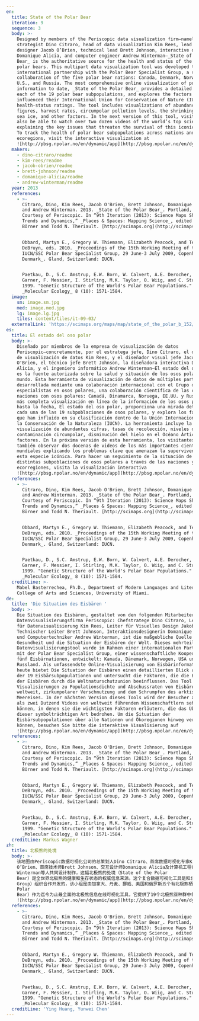 ```yaml
---
en:
  title: State of the Polar Bear
  iteration: 9
  sequence: 3
  body: >-
    Designed by members of the Periscopic data visualization firm—namely, lead
    strategist Dino Citraro, head of data visualization Kim Rees, lead visual
    designer Jacob O’Brien, technical lead Brett Johnson, interactive designer
    Domanique Alicia, and computer engineer Andrew Winterman—_State of the Polar
    Bear_ is the authoritative source for the health and status of the world’s
    polar bears. This multipart data visualization tool was developed through an
    international partnership with the Polar Bear Specialist Group, a scientific
    collaboration of the five polar bear nations: Canada, Denmark, Norway, the
    U.S., and Russia. The most comprehensive online visualization of polar bear
    information to date, _State of the Polar Bear_ provides a detailed look at
    each of the 19 polar bear subpopulations, and explores the factors that have
    influenced their International Union for Conservation of Nature (IUCN)
    health-status ratings. The tool includes visualizations of abundance
    figures, harvest rates, circumpolar pollution levels, the shrinking Arctic
    sea ice, and other factors. In the next version of this tool, visitors will
    also be able to watch over two dozen videos of the world’s top scientists
    explaining the key issues that threaten the survival of this iconic species.
    To track the health of polar bear subpopulations across nations and
    ecoregions, visit the interactive visualization at
    ![http://pbsg.npolar.no/en/dynamic/app](http://pbsg.npolar.no/en/dynamic/app).
  makers:
    - dino-citraro/readme
    - kim-rees/readme
    - jacob-obrien/readme
    - brett-johnson/readme
    - domanique-alicia/readme
    - andrew-winterman/readme
  year: 2013
  references:
    - >-
      Citraro, Dino, Kim Rees, Jacob O'Brien, Brett Johnson, Domanique Alicia,
      and Andrew Winterman. 2013. _State of the Polar Bear_. Portland, OR.
      Courtesy of Periscopic. In “9th Iteration (2013): Science Maps Showing
      Trends and Dynamics,” _Places & Spaces: Mapping Science_, edited by Katy
      Börner and Todd N. Theriault. [http://scimaps.org](http://scimaps.org).


      Obbard, Martyn E., Gregory W. Thiemann, Elizabeth Peacock, and Terry D.
      DeBruyn, eds. 2010. _Proceedings of the 15th Working Meeting of the
      IUCN/SSC Polar Bear Specialist Group, 29 June-3 July 2009, Copenhagen,
      Denmark_. Gland, Switzerland: IUCN.


      Paetkau, D., S.C. Amstrup, E.W. Born, W. Calvert, A.E. Derocher, G.W.
      Garner, F. Messier, I. Stirling, M.K. Taylor, O. Wiig, and C. Strobeck.
      1999. "Genetic Structure of the World's Polar Bear Populations."
      _Molecular Ecology_ 8 (10): 1571-1584.
  image:
    sm: image.sm.jpg
    med: image.med.jpg
    lg: image.lg.jpg
    tiles: content/tiles/it-09-03/
  externalLink: 'https://scimaps.org/maps/map/state_of_the_polar_b_152/detail'
es:
  title: El estado del oso polar
  body: >-
    Diseñado por miembros de la empresa de visualización de datos
    Periscopic—concretamente, por el estratega jefe, Dino Citraro, el director
    de visualización de datos Kim Rees, y el diseñador visual jefe Jacob
    O'Brien, el técnico jefe Brett Johnson, la diseñadora interactiva Domanique
    Alicia, y el ingeniero informático Andrew Winterman—El estado del oso polar
    es la fuente autorizada sobre la salud y situación de los osos polares del
    mundo. Esta herramienta de visualización de datos de múltiples partes fue
    desarrollada mediante una colaboración internacional con el Grupo de
    especialistas en osos polares, una colaboración científica de las cinco
    naciones con osos polares: Canadá, Dinamarca, Noruega, EE.UU. y Rusia. La
    más completa visualización en línea de la información de los osos polares
    hasta la fecha, El estado del oso polar, proporciona una mirada detallada a
    cada una de las 19 subpoblaciones de osos polares, y explora los factores
    que han influido en su clasificación dentro de la Unión Internacional para
    la Conservación de la Naturaleza (IUCN). La herramienta incluye la
    visualización de abundantes cifras, tasas de recolección, niveles de
    contaminación circumpolar, disminución del hielo en el Océano Ártico y otros
    factores. En la próxima versión de esta herramienta, los visitantes podrán
    también observar dos docenas de videos de los más importantes científicos
    mundiales explicando los problemas clave que amenazan la supervivencia de
    esta especie icónica. Para hacer un seguimiento de la situación de las
    distintas subpoblaciones de osos polares a través de las naciones y
    ecorregiones, visita la visualización interactiva
    ![http://pbsg.npolar.no/en/dynamic/app](http://pbsg.npolar.no/en/dynamic/app).
  references:
    - >-
      Citraro, Dino, Kim Rees, Jacob O'Brien, Brett Johnson, Domanique Alicia,
      and Andrew Winterman. 2013. _State of the Polar Bear_. Portland, OR.
      Courtesy of Periscopic. In “9th Iteration (2013): Science Maps Showing
      Trends and Dynamics,” _Places & Spaces: Mapping Science_, edited by Katy
      Börner and Todd N. Theriault. [http://scimaps.org](http://scimaps.org).


      Obbard, Martyn E., Gregory W. Thiemann, Elizabeth Peacock, and Terry D.
      DeBruyn, eds. 2010. _Proceedings of the 15th Working Meeting of the
      IUCN/SSC Polar Bear Specialist Group, 29 June-3 July 2009, Copenhagen,
      Denmark_. Gland, Switzerland: IUCN.


      Paetkau, D., S.C. Amstrup, E.W. Born, W. Calvert, A.E. Derocher, G.W.
      Garner, F. Messier, I. Stirling, M.K. Taylor, O. Wiig, and C. Strobeck.
      1999. "Genetic Structure of the World's Polar Bear Populations."
      _Molecular Ecology_ 8 (10): 1571-1584.
  creditLine: >-
    Mabel Basterrechea, Ph.D., Department of Modern Languages and Literatures,
    College of Arts and Sciences, University of Miami.
de:
  title: 'Die Situation des Eisbären '
  body: >-
    Die Situation des Eisbären, gestaltet von den folgenden Mitarbeitern der
    Datenvisualisierungsfirma Periscopic: Chefstratege Dino Citraro, Leiterin
    für Datenvisualisierung Kim Rees, Leiter für Visuelles Design Jakob O'Brien,
    Technischer Leiter Brett Johnson, Interaktionsdesignerin Domanique Alicia
    und Computertechniker Andrew Winterman, ist die maßgebliche Quelle über die
    Gesundheit und die Situation der Eisbären der Welt. Dieses mehrteilige
    Datenvisualisierungstool wurde im Rahmen einer internationalen Partnerschaft
    mit der Polar Bear Specialist Group, einer wissenschaftliche Kooperation der
    fünf Eisbärnationen, entwickelt: Kanada, Dänemark, Norwegen, USA und
    Russland. Als umfassendste Online-Visualisierung von Eisbärinformationen bis
    heute bietet Die Situation der Eisbären einen detaillierten Blick auf jede
    der 19 Eisbärsubpopulationen und untersucht die Faktoren, die die Einstufung
    der Eisbären durch die Weltnaturschutzunion beeinflussen. Das Tool umfasst
    Visualisierungen zu Populationsdichte und Abschussraten von Eisbären
    weltweit, zirkumpolarer Verschmutzung und dem Schrumpfen des arktischen
    Meereises. In der nächsten Version dieses Tools wird der Besucher auch mehr
    als zwei Dutzend Videos von weltweit führenden Wissenschaftlern sehen
    können, in denen sie die wichtigsten Faktoren erläutern, die das Überleben
    dieser symbolträchtigen Art bedrohen. Um die Situation der
    Eisbärsubpopulationen über alle Nationen und Ökoregionen hinweg verfolgen zu
    können, besuchen Sie bitte die interaktive Visualisierung auf
    ![http://pbsg.npolar.no/en/dynamic/app](http://pbsg.npolar.no/en/dynamic/app).
  references:
    - >-
      Citraro, Dino, Kim Rees, Jacob O'Brien, Brett Johnson, Domanique Alicia,
      and Andrew Winterman. 2013. _State of the Polar Bear_. Portland, OR.
      Courtesy of Periscopic. In “9th Iteration (2013): Science Maps Showing
      Trends and Dynamics,” _Places & Spaces: Mapping Science_, edited by Katy
      Börner and Todd N. Theriault. [http://scimaps.org](http://scimaps.org).


      Obbard, Martyn E., Gregory W. Thiemann, Elizabeth Peacock, and Terry D.
      DeBruyn, eds. 2010. _Proceedings of the 15th Working Meeting of the
      IUCN/SSC Polar Bear Specialist Group, 29 June-3 July 2009, Copenhagen,
      Denmark_. Gland, Switzerland: IUCN.


      Paetkau, D., S.C. Amstrup, E.W. Born, W. Calvert, A.E. Derocher, G.W.
      Garner, F. Messier, I. Stirling, M.K. Taylor, O. Wiig, and C. Strobeck.
      1999. "Genetic Structure of the World's Polar Bear Populations."
      _Molecular Ecology_ 8 (10): 1571-1584.
  creditLine: Markus Wagner
zh:
  title: 北极熊的处境
  body: >-
    该地图由Periscopic数据可视化公司的总策划人Dino Citraro、首席数据可视化专家Kim Rees、首席视觉设计师Jacob
    O’Brien、首席技术师Brett Johnson、交互设计师Domanique Alicia及计算机工程师Andrew
    Winterman等人共同设计制作，这幅北极熊的处境（State of the Polar
    Bear）是全世界北极熊的健康和生存状态的权威信息来源。这个复合数据可视化工具是和北极熊专家小组（Polar Bear Specialist
    Group）组织合作开发的，该小组是由加拿大、丹麦、挪威、美国和俄罗斯五个有北极熊栖息的国家组成的科学合作组织。北极熊的处境（State of the
    Polar
    Bear）作为迄今为止最全面的北极熊信息在线可视化工具，它提供了19个北极熊亚种群中每一个种群详细记录信息，并且探究了它们在国际自然保护联盟（IUCN）中健康状况等级评价的影响因素。该可视化工具包含了丰富的可视化统计图表，例如捕获率、极地污染水平、北极冰川消融情况等。在工具的下一个版本将给访问者提供二十多个世界顶级科学家解读威胁北极熊这一标志性物种生存关键问题的视频。想要追踪不同国家和生态区的北极熊亚种群的健康状况，可访问交互式可视化工具在
    ![http://pbsg.npolar.no/en/dynamic/app](http://pbsg.npolar.no/en/dynamic/app).
  references:
    - >-
      Citraro, Dino, Kim Rees, Jacob O'Brien, Brett Johnson, Domanique Alicia,
      and Andrew Winterman. 2013. _State of the Polar Bear_. Portland, OR.
      Courtesy of Periscopic. In “9th Iteration (2013): Science Maps Showing
      Trends and Dynamics,” _Places & Spaces: Mapping Science_, edited by Katy
      Börner and Todd N. Theriault. [http://scimaps.org](http://scimaps.org).


      Obbard, Martyn E., Gregory W. Thiemann, Elizabeth Peacock, and Terry D.
      DeBruyn, eds. 2010. _Proceedings of the 15th Working Meeting of the
      IUCN/SSC Polar Bear Specialist Group, 29 June-3 July 2009, Copenhagen,
      Denmark_. Gland, Switzerland: IUCN.


      Paetkau, D., S.C. Amstrup, E.W. Born, W. Calvert, A.E. Derocher, G.W.
      Garner, F. Messier, I. Stirling, M.K. Taylor, O. Wiig, and C. Strobeck.
      1999. "Genetic Structure of the World's Polar Bear Populations."
      _Molecular Ecology_ 8 (10): 1571-1584.
  creditLine: 'Ying Huang, Yunwei Chen'
---
```

